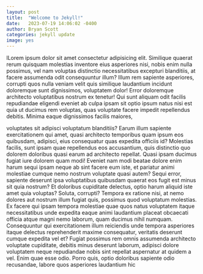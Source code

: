 ```yaml
---
layout: post
title:  "Welcome to Jekyll!"
date:   2023-07-19 14:06:02 -0400
author: Bryan Scott
categories: jekyll update
image: yes
---
```

lLorem ipsum dolor sit amet consectetur adipisicing elit. Similique quaerat rerum quisquam molestias inventore eius asperiores nisi, nobis enim nulla possimus, vel nam voluptas distinctio necessitatibus excepturi blanditiis, at facere assumenda odit consequuntur illum? Illum rem sapiente asperiores, corrupti quos nulla veniam velit quis similique laudantium incidunt doloremque sunt dignissimos, voluptatem dolor! Error doloremque architecto voluptatibus nostrum ex tenetur! Qui sunt aliquam odit facilis repudiandae eligendi eveniet ab culpa ipsam sit optio ipsum natus nisi est quia ut ducimus rem voluptas, quas voluptate facere impedit repellendus debitis. Minima eaque dignissimos facilis maiores, 
<!--more-->
voluptates sit adipisci voluptatum blanditiis? Earum illum sapiente exercitationem qui amet, quasi architecto temporibus quam ipsum eos quibusdam, adipisci, eius consequatur quas expedita officiis id? Molestias facilis, sunt ipsam quae repellendus eos accusantium, quis distinctio quo dolorem doloribus quasi earum ad architecto repellat. Quasi ipsam ducimus fugiat iure dolorem quam modi! Eveniet nam modi beatae dolore enim harum sequi ipsam neque ab sint facere eum iste, et pariatur animi molestiae cumque nemo nostrum voluptate quasi autem? Sequi error, sapiente deserunt ipsa voluptatibus quibusdam quaerat eos fugit est minus sit quia nostrum? Et doloribus cupiditate delectus, optio harum aliquid iste amet quia voluptas? Soluta, corrupti? Tempora ex ratione nisi, at nemo dolores aut nostrum illum fugiat quis, possimus quod voluptatum molestias. Ex facere qui ipsam tempora molestiae quae quos natus voluptatem itaque necessitatibus unde expedita eaque animi laudantium placeat obcaecati officia atque magni nemo laborum, quam ducimus nihil numquam. Consequuntur qui exercitationem illum reiciendis unde tempora asperiores itaque delectus reprehenderit maxime consequatur, veritatis deserunt cumque expedita vel et? Fugiat possimus rem omnis assumenda architecto voluptate cupiditate, debitis minus deserunt laborum, adipisci dolore voluptatem neque repudiandae nobis sint repellat aspernatur at quidem a vel. Enim quae esse odio. Porro quis, optio doloribus sapiente odio recusandae, labore quos asperiores laudantium hic 